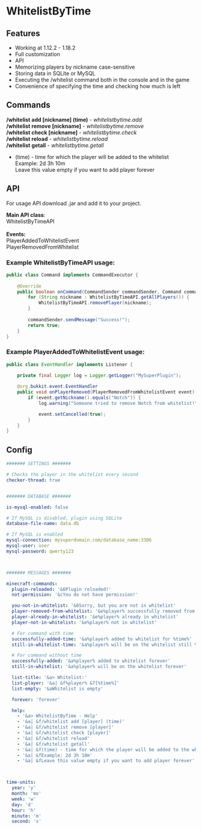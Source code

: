 # WhitelistByTime

## Features
- Working at 1.12.2 - 1.18.2
- Full customization
- API
- Memorizing players by nickname case-sensitive
- Storing data in SQLite or MySQL
- Executing the /whitelist command both in the console and in the game
- Convenience of specifying the time and checking how much is left

## Commands
**/whitelist add [nickname] (time)** - *whitelistbytime.add*\
**/whitelist remove [nickname]** - *whitelistbytime.remove*\
**/whitelist check [nickname]** - *whitelistbytime.check*\
**/whitelist reload** - *whitelistbytime.reload*\
**/whitelist getall** - *whitelistbytime.getall*
- (time) - time for which the player will be added to the whitelist\
 Example: 2d 3h 10m\
 Leave this value empty if you want to add player forever

## API

For usage API download .jar and add it to your project.

**Main API class**:\
WhitelistByTimeAPI\
\
**Events:**\
PlayerAddedToWhitelistEvent\
PlayerRemovedFromWhitelist

### Example WhitelistByTimeAPI usage:
```java
public class Command implements CommandExecutor {
    
    @Override
    public boolean onCommand(CommandSender commandSender, Command command, String s, String[] strings) {
        for (String nickname : WhitelistByTimeAPI.getAllPlayers()) {
            WhitelistByTimeAPI.removePlayer(nickname);
        }
        
        commandSender.sendMessage("Success!");
        return true;
    }
}
```

### Example PlayerAddedToWhitelistEvent usage:

```java
public class EventHandler implements Listener {
    
    private final Logger log = Logger.getLogger("MySuperPlugin");

    @org.bukkit.event.EventHandler
    public void onPlayerRemoved(PlayerRemovedFromWhitelistEvent event) {
        if (event.getNickname().equals("Notch")) {
            log.warning("Someone tried to remove Notch from whitelist!");

            event.setCancelled(true);
        }
    }
}
```

## Config
```yaml
####### SETTINGS #######

# Checks the player in the whitelist every second
checker-thread: true


####### DATABASE #######

is-mysql-enabled: false

# If MySQL is disabled, plugin using SQLite
database-file-name: data.db

# If MySQL is enabled
mysql-connection: mysuperdomain.com/database_name:3306
mysql-user: user
mysql-password: qwerty123



####### MESSAGES #######

minecraft-commands:
  plugin-reloaded: '&6Plugin reloaded!'
  not-permission: '&cYou do not have permission!'

  you-not-in-whitelist: '&6Sorry, but you are not in whitelist'
  player-removed-from-whitelist: '&e%player% successfully removed from whitelist'
  player-already-in-whitelist: '&e%player% already in whitelist'
  player-not-in-whitelist: '&e%player% not in whitelist'

  # For command with time
  successfully-added-time: '&a%player% added to whitelist for %time%'
  still-in-whitelist-time: '&a%player% will be on the whitelist still %time%'

  # For command without time
  successfully-added: '&a%player% added to whitelist forever'
  still-in-whitelist: '&a%player% will be on the whitelist forever'

  list-title: '&a> Whitelist:'
  list-player: '&a| &f%player% &7[%time%]'
  list-empty: '&aWhitelist is empty'

  forever: 'forever'

  help:
    - '&a> WhitelistByTime - Help'
    - '&a| &f/whitelist add [player] (time)'
    - '&a| &f/whitelist remove [player]'
    - '&a| &f/whitelist check [player]'
    - '&a| &f/whitelist reload'
    - '&a| &f/whitelist getall'
    - '&a| &f(time) - time for which the player will be added to the whitelist'
    - '&a| &fExample: 2d 3h 10m'
    - '&a| &fLeave this value empty if you want to add player forever'



time-units:
  year: 'y'
  month: 'mo'
  week: 'w'
  day: 'd'
  hour: 'h'
  minute: 'm'
  second: 's'
```